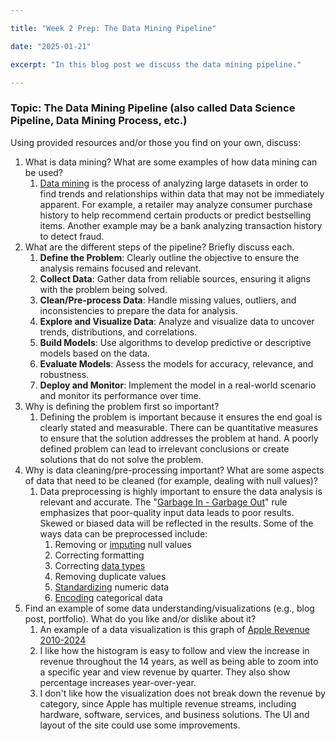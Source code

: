 ```yaml
---

title: "Week 2 Prep: The Data Mining Pipeline"

date: "2025-01-21"

excerpt: "In this blog post we discuss the data mining pipeline."

---
```

### Topic: The Data Mining Pipeline (also called Data Science Pipeline, Data Mining Process, etc.)

Using provided resources and/or those you find on your own, discuss:

1. What is data mining? What are some examples of how data mining can be used?
	1. [Data mining](https://en.wikipedia.org/wiki/Data_mining) is the process of analyzing large datasets in order to find trends and relationships within data that may not be immediately apparent. For example, a retailer may analyze consumer purchase history to help recommend certain products or predict bestselling items. Another example may be a bank analyzing transaction history to detect fraud.
2. What are the different steps of the pipeline? Briefly discuss each.
	1. **Define the Problem**: Clearly outline the objective to ensure the analysis remains focused and relevant.
	2. **Collect Data**: Gather data from reliable sources, ensuring it aligns with the problem being solved.
	3. **Clean/Pre-process Data**: Handle missing values, outliers, and inconsistencies to prepare the data for analysis.
	4. **Explore and Visualize Data**: Analyze and visualize data to uncover trends, distributions, and correlations.
	5. **Build Models**: Use algorithms to develop predictive or descriptive models based on the data.
	6. **Evaluate Models**: Assess the models for accuracy, relevance, and robustness.
	7. **Deploy and Monitor**: Implement the model in a real-world scenario and monitor its performance over time.
3. Why is defining the problem first so important?
	1. Defining the problem is important because it ensures the end goal is clearly stated and measurable. There can be quantitative measures to ensure that the solution addresses the problem at hand. A poorly defined problem can lead to irrelevant conclusions or create solutions that do not solve the problem.
4. Why is data cleaning/pre-processing important? What are some aspects of data that need to be cleaned (for example, dealing with null values)?
	1. Data preprocessing is highly important to ensure the data analysis is relevant and accurate. The "[Garbage In - Garbage Out](https://en.wikipedia.org/wiki/Garbage_in,_garbage_out)" rule emphasizes that poor-quality input data leads to poor results. Skewed or biased data will be reflected in the results. Some of the ways data can be preprocessed include:
		1. Removing or [imputing](https://en.wikipedia.org/wiki/Imputation_(statistics)) null values
		2. Correcting formatting
		3. Correcting [data types](https://en.wikipedia.org/wiki/Data_type)
		4. Removing duplicate values
		5. [Standardizing](https://en.wikipedia.org/wiki/Standard_score) numeric data
		6. [Encoding](https://en.wikipedia.org/wiki/One-hot) categorical data
5. Find an example of some data understanding/visualizations (e.g., blog post, portfolio). What do you like and/or dislike about it?
	1. An example of a data visualization is this graph of [Apple Revenue 2010-2024](https://www.macrotrends.net/stocks/charts/AAPL/apple/revenue)
	2. I like how the histogram is easy to follow and view the increase in revenue throughout the 14 years, as well as being able to zoom into a specific year and view revenue by quarter. They also show percentage increases year-over-year.
	3. I don't like how the visualization does not break down the revenue by category, since Apple has multiple revenue streams, including hardware, software, services, and business solutions. The UI and layout of the site could use some improvements.